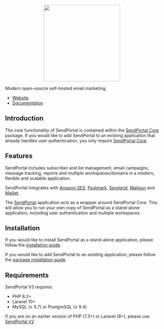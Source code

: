 <p align="center"><img src="https://sendportal.io/img/sendportal.png" width="250"></p>


Modern open-source self-hosted email marketing.

- [Website](https://sendportal.io)
- [Documentation](https://sendportal.io/docs)

## Introduction

The core functionality of SendPortal is contained within the [SendPortal Core](https://github.com/mettle/sendportal-core) package. If you would like to add SendPortal to an existing application that already handles user authentication, you only require [SendPortal Core](https://github.com/mettle/sendportal-core).

## Features
SendPortal includes subscriber and list management, email campaigns, message tracking, reports and multiple workspaces/domains in a modern, flexible and scalable application.

SendPortal integrates with [Amazon SES](https://aws.amazon.com/ses), [Postmark](https://postmarkapp.com), [Sendgrid](https://sendgrid.com), [Mailgun](https://www.mailgun.com/) and [Mailjet](https://www.mailjet.com).

The [SendPortal](https://github.com/mettle/sendportal) application acts as a wrapper around SendPortal Core. This will allow you to run your own copy of SendPortal as a stand-alone application, including user authentication and multiple workspaces.

## Installation

If you would like to install SendPortal as a stand-alone application, please follow the [installation guide](https://sendportal.io/docs/v2/getting-started/installation).

If you would like to add SendPortal to an existing application, please follow the [package installation guide](https://sendportal.io/docs/v2/getting-started/package-installation).

## Requirements
SendPortal V3 requires:

- PHP 8.2+
- Laravel 10+
- MySQL (≥ 5.7) or PostgreSQL (≥ 9.4)

If you are on an earlier version of PHP (7.3+) or Laravel (8+), please use [SendPortal V2](https://github.com/mettle/sendportal/releases/tag/v2.0.4)

